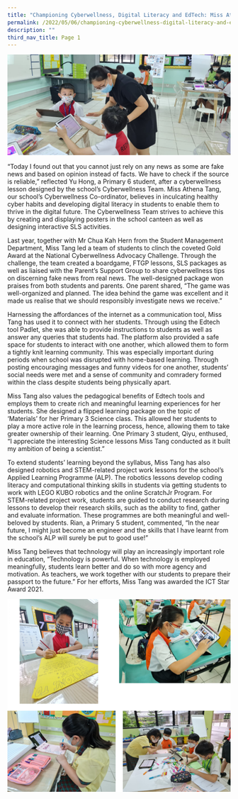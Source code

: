 ```yaml
---
title: "Championing Cyberwellness, Digital Literacy and EdTech: Miss Athena Tang"
permalink: /2022/05/06/championing-cyberwellness-digital-literacy-and-edtech-miss-athena-tang/
description: ""
third_nav_title: Page 1
---
```


![](/images/Banner-Picture.jpeg)

<p>&ldquo;Today I found out that you cannot just rely on any news as some are fake news and based on opinion instead of facts. We have to check if the source is reliable,&rdquo; reflected Yu Hong, a Primary 6 student, after a cyberwellness lesson designed by the school&rsquo;s Cyberwellness Team. Miss Athena Tang, our school&rsquo;s Cyberwellness Co-ordinator, believes in inculcating healthy cyber habits and developing digital literacy in students to enable them to thrive in the digital future. The Cyberwellness Team strives to achieve this by creating and displaying posters in the school canteen as well as designing interactive SLS activities.</p>
<p>Last year, together with Mr Chua Kah Hern from the Student Management Department, Miss Tang led a team of students to clinch the coveted Gold Award at the National Cyberwellness Advocacy Challenge. Through the challenge, the team created a boardgame, FTGP lessons, SLS packages as well as liaised with the Parent&rsquo;s Support Group to share cyberwellness tips on discerning fake news from real news. The well-designed package won praises from both students and parents. One parent shared, &ldquo;The game was well-organized and planned. The idea behind the game was excellent and it made us realise that we should responsibly investigate news we receive.&rdquo;</p>
<p>Harnessing the affordances of the internet as a communication tool, Miss Tang has used it to connect with her students. Through using the Edtech tool Padlet, she was able to provide instructions to students as well as answer any queries that students had. The platform also provided a safe space for students to interact with one another, which allowed them to form a tightly knit learning community. This was especially important during periods when school was disrupted with home-based learning. Through posting encouraging messages and funny videos for one another, students&rsquo; social needs were met and a sense of community and comradery formed within the class despite students being physically apart.</p>
<p>Miss Tang also values the pedagogical benefits of Edtech tools and employs them to create rich and meaningful learning experiences for her students. She designed a flipped learning package on the topic of &lsquo;Materials&rsquo; for her Primary 3 Science class. This allowed her students to play a more active role in the learning process, hence, allowing them to take greater ownership of their learning. One Primary 3 student, Qiyu, enthused, &ldquo;I appreciate the interesting Science lessons Miss Tang conducted as it built my ambition of being a scientist.&rdquo;</p>
<p>To extend students&rsquo; learning beyond the syllabus, Miss Tang has also designed robotics and STEM-related project work lessons for the school&rsquo;s Applied Learning Programme (ALP). The robotics lessons develop coding literacy and computational thinking skills in students via getting students to work with LEGO KUBO robotics and the online ScratchJr Program. For STEM-related project work, students are guided to conduct research during lessons to develop their research skills, such as the ability to find, gather and evaluate information. These programmes are both meaningful and well-beloved by students. Rian, a Primary 5 student, commented, &ldquo;In the near future, I might just become an engineer and the skills that I have learnt from the school&rsquo;s ALP will surely be put to good use!&rdquo;</p>
<p>Miss Tang believes that technology will play an increasingly important role in education, &ldquo;Technology is powerful. When technology is employed meaningfully, students learn better and do so with more agency and motivation. As teachers, we work together with our students to prepare their passport to the future.&rdquo; For her efforts, Miss Tang was awarded the ICT Star Award 2021.</p>

![](/images/cyberwellness.jpg)